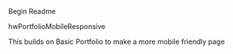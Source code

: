 Begin Readme

hwPortfolioMobileResponsive

This builds on Basic Portfolio to make a more mobile friendly page


